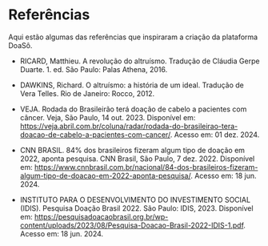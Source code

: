 # Referências

Aqui estão algumas das referências que inspiraram a criação da plataforma DoaSô.

- RICARD, Matthieu. A revolução do altruísmo. Tradução de Cláudia Gerpe Duarte. 1. ed. São Paulo: Palas Athena, 2016.

- DAWKINS, Richard. O altruísmo: a história de um ideal. Tradução de Vera Telles. Rio de Janeiro: Rocco, 2012.

- VEJA. Rodada do Brasileirão terá doação de cabelo a pacientes com câncer. Veja, São Paulo, 14 out. 2023. Disponível em: https://veja.abril.com.br/coluna/radar/rodada-do-brasileirao-tera-doacao-de-cabelo-a-pacientes-com-cancer/. Acesso em: 01 dez. 2024.

- CNN BRASIL. 84% dos brasileiros fizeram algum tipo de doação em 2022, aponta pesquisa. CNN Brasil, São Paulo, 7 dez. 2022. Disponível em: https://www.cnnbrasil.com.br/nacional/84-dos-brasileiros-fizeram-algum-tipo-de-doacao-em-2022-aponta-pesquisa/. Acesso em: 18 jun. 2024.
  
- INSTITUTO PARA O DESENVOLVIMENTO DO INVESTIMENTO SOCIAL (IDIS). Pesquisa Doação Brasil 2022. São Paulo: IDIS, 2023. Disponível em: https://pesquisadoacaobrasil.org.br/wp-content/uploads/2023/08/Pesquisa-Doacao-Brasil-2022-IDIS-1.pdf. Acesso em: 18 jun. 2024.



